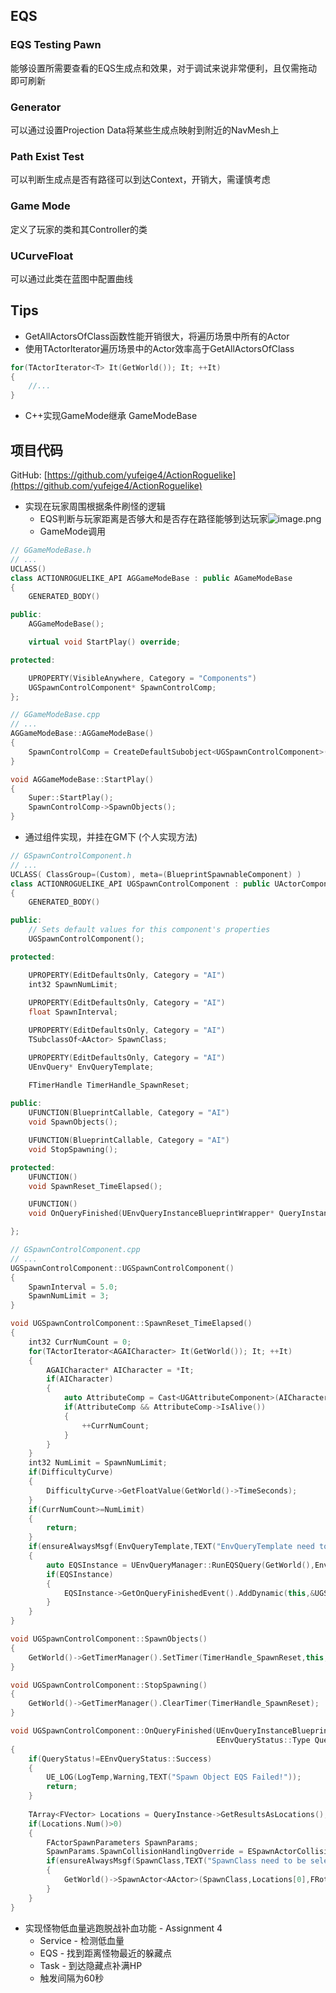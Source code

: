 <a name="XclRv"></a>
## EQS
<a name="ZiDBf"></a>
### EQS Testing Pawn
能够设置所需要查看的EQS生成点和效果，对于调试来说非常便利，且仅需拖动即可刷新
<a name="jj2V2"></a>
### Generator
可以通过设置Projection Data将某些生成点映射到附近的NavMesh上
<a name="fGWWg"></a>
### Path Exist Test
可以判断生成点是否有路径可以到达Context，开销大，需谨慎考虑
<a name="gUvM5"></a>
### Game Mode
定义了玩家的类和其Controller的类
<a name="bFev7"></a>
### UCurveFloat
可以通过此类在蓝图中配置曲线
<a name="Q0JRA"></a>
## Tips

- GetAllActorsOfClass函数性能开销很大，将遍历场景中所有的Actor
- 使用TActorIterator遍历场景中的Actor效率高于GetAllActorsOfClass
```cpp
for(TActorIterator<T> It(GetWorld()); It; ++It)
{
	//...
}
```

- C++实现GameMode继承 GameModeBase
<a name="ub1aT"></a>
## 项目代码
GitHub: [https://github.com/yufeige4/ActionRoguelike](https://github.com/yufeige4/ActionRoguelike)

- 实现在玩家周围根据条件刷怪的逻辑
   - EQS判断与玩家距离是否够大和是否存在路径能够到达玩家![image.png](https://cdn.nlark.com/yuque/0/2023/png/32753014/1677838477079-a2794f52-70f8-42ff-be6f-4b36c638d96a.png#averageHue=%233b3a39&clientId=udde6064d-6a9d-4&from=paste&height=407&id=ue1ba484d&name=image.png&originHeight=559&originWidth=2054&originalType=binary&ratio=1.375&rotation=0&showTitle=false&size=123886&status=done&style=none&taskId=u4c86d3b3-b822-4ed1-892b-018ccb77d73&title=&width=1493.8181818181818)
   - GameMode调用
```cpp
// GGameModeBase.h
// ...
UCLASS()
class ACTIONROGUELIKE_API AGGameModeBase : public AGameModeBase
{
	GENERATED_BODY()

public:
	AGGameModeBase();

	virtual void StartPlay() override;

protected:

	UPROPERTY(VisibleAnywhere, Category = "Components")
	UGSpawnControlComponent* SpawnControlComp;
};
```
```cpp
// GGameModeBase.cpp
// ...
AGGameModeBase::AGGameModeBase()
{
	SpawnControlComp = CreateDefaultSubobject<UGSpawnControlComponent>("SpawnControlComp");
}

void AGGameModeBase::StartPlay()
{
	Super::StartPlay();
	SpawnControlComp->SpawnObjects();
}
```

   - 通过组件实现，并挂在GM下 (个人实现方法)
```cpp
// GSpawnControlComponent.h
// ...
UCLASS( ClassGroup=(Custom), meta=(BlueprintSpawnableComponent) )
class ACTIONROGUELIKE_API UGSpawnControlComponent : public UActorComponent
{
	GENERATED_BODY()

public:	
	// Sets default values for this component's properties
	UGSpawnControlComponent();

protected:

	UPROPERTY(EditDefaultsOnly, Category = "AI")
	int32 SpawnNumLimit;
	
	UPROPERTY(EditDefaultsOnly, Category = "AI")
	float SpawnInterval;

	UPROPERTY(EditDefaultsOnly, Category = "AI")
	TSubclassOf<AActor> SpawnClass;

	UPROPERTY(EditDefaultsOnly, Category = "AI")
	UEnvQuery* EnvQueryTemplate;

	FTimerHandle TimerHandle_SpawnReset;
	
public:
	UFUNCTION(BlueprintCallable, Category = "AI")
	void SpawnObjects();

	UFUNCTION(BlueprintCallable, Category = "AI")
	void StopSpawning();

protected:
	UFUNCTION()
	void SpawnReset_TimeElapsed();

	UFUNCTION()
	void OnQueryFinished(UEnvQueryInstanceBlueprintWrapper* QueryInstance, EEnvQueryStatus::Type QueryStatus);

};
```
```cpp
// GSpawnControlComponent.cpp
// ...
UGSpawnControlComponent::UGSpawnControlComponent()
{
	SpawnInterval = 5.0;
	SpawnNumLimit = 3;
}

void UGSpawnControlComponent::SpawnReset_TimeElapsed()
{
	int32 CurrNumCount = 0;
	for(TActorIterator<AGAICharacter> It(GetWorld()); It; ++It)
	{
		AGAICharacter* AICharacter = *It;
		if(AICharacter)
		{
			auto AttributeComp = Cast<UGAttributeComponent>(AICharacter->GetComponentByClass(UGAttributeComponent::StaticClass()));
			if(AttributeComp && AttributeComp->IsAlive())
			{
				++CurrNumCount;
			}
		}
	}
	int32 NumLimit = SpawnNumLimit;
	if(DifficultyCurve)
	{
		DifficultyCurve->GetFloatValue(GetWorld()->TimeSeconds);
	}
	if(CurrNumCount>=NumLimit)
	{
		return;
	}
	if(ensureAlwaysMsgf(EnvQueryTemplate,TEXT("EnvQueryTemplate need to be select!!!")))
	{
		auto EQSInstance = UEnvQueryManager::RunEQSQuery(GetWorld(),EnvQueryTemplate,GetOwner(),EEnvQueryRunMode::RandomBest5Pct,nullptr);
		if(EQSInstance)
		{
			EQSInstance->GetOnQueryFinishedEvent().AddDynamic(this,&UGSpawnControlComponent::OnQueryFinished);
		}
	}
}

void UGSpawnControlComponent::SpawnObjects()
{
	GetWorld()->GetTimerManager().SetTimer(TimerHandle_SpawnReset,this,&UGSpawnControlComponent::SpawnReset_TimeElapsed,SpawnInterval,true);
}

void UGSpawnControlComponent::StopSpawning()
{
	GetWorld()->GetTimerManager().ClearTimer(TimerHandle_SpawnReset);
}

void UGSpawnControlComponent::OnQueryFinished(UEnvQueryInstanceBlueprintWrapper* QueryInstance,
                                              EEnvQueryStatus::Type QueryStatus)
{
	if(QueryStatus!=EEnvQueryStatus::Success)
	{
		UE_LOG(LogTemp,Warning,TEXT("Spawn Object EQS Failed!"));
		return;
	}
	
	TArray<FVector> Locations = QueryInstance->GetResultsAsLocations();
	if(Locations.Num()>0)
	{
		FActorSpawnParameters SpawnParams;
		SpawnParams.SpawnCollisionHandlingOverride = ESpawnActorCollisionHandlingMethod::AdjustIfPossibleButAlwaysSpawn;
		if(ensureAlwaysMsgf(SpawnClass,TEXT("SpawnClass need to be select!!!")))
		{
			GetWorld()->SpawnActor<AActor>(SpawnClass,Locations[0],FRotator::ZeroRotator,SpawnParams);
		}
	}
}
```

- 实现怪物低血量逃跑脱战补血功能 - Assignment 4
   - Service - 检测低血量
   - EQS - 找到距离怪物最近的躲藏点
   - Task - 到达隐藏点补满HP
   - 触发间隔为60秒 
